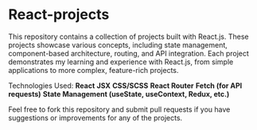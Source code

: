 # React-projects

This repository contains a collection of projects built with React.js. These projects showcase various concepts, including state management, component-based architecture, routing, and API integration. Each project demonstrates my learning and experience with React.js, from simple applications to more complex, feature-rich projects.

Technologies Used:
**React**
**JSX**
**CSS/SCSS**
**React Router**
**Fetch (for API requests)**
**State Management (useState, useContext, Redux, etc.)**

Feel free to fork this repository and submit pull requests if you have suggestions or improvements for any of the projects.
